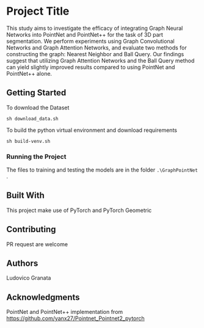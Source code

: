 # Project Title

This study aims to investigate the efficacy of integrating Graph Neural Networks into PointNet and PointNet++ for the task of 3D part segmentation. We perform experiments using Graph Convolutional Networks and Graph Attention Networks, and evaluate two methods for constructing the graph: Nearest Neighbor and Ball Query. Our findings suggest that utilizing Graph Attention Networks and the Ball Query method can yield slightly improved results compared to using PointNet and PointNet++ alone.

## Getting Started
To download the Dataset
```
sh download_data.sh
```
To build the python virtual environment and download requirements

```
sh build-venv.sh
```

### Running the Project

The files to training and testing the models are in the folder `.\GraphPointNet` .

## Built With

This project make use of PyTorch and PyTorch Geometric

## Contributing

PR request are welcome


## Authors

Ludovico Granata


## Acknowledgments

PointNet and PointNet++ implementation from https://github.com/yanx27/Pointnet_Pointnet2_pytorch